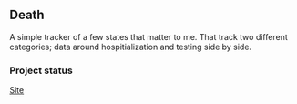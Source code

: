 ## Death

A simple tracker of a few states that matter to me. That track two different categories; data around hospitialization and testing side by side.

### Project status

[Site](https://sleepy-boyd-846390.netlify.app/)
